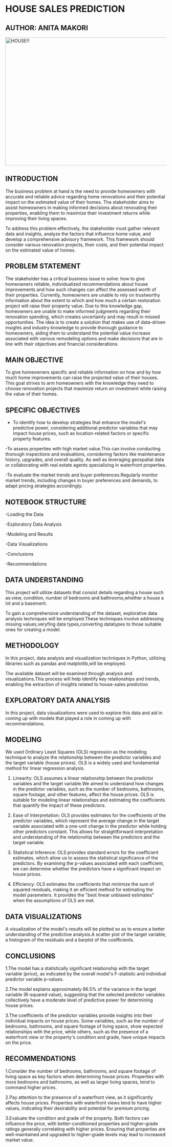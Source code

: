 # HOUSE SALES PREDICTION
## AUTHOR: ANITA MAKORI

<img src="https://media.istockphoto.com/id/1401568850/photo/tilit-shift-model-home-for-sale-with-real-estate-sign.webp?b=1&s=170667a&w=0&k=20&c=X6fNAMhuReC6WaH35V78goj_aa5-s0pARrICtYoIWgs=" alt="HOUSE!!" width="950" height="400">


## INTRODUCTION
The business problem at hand is the need to provide homeowners with accurate and reliable advice regarding home renovations and their potential impact on the estimated value of their homes. The stakeholder aims to assist homeowners in making informed decisions about renovating their properties, enabling them to maximize their investment returns while improving their living spaces.

To address this problem effectively, the stakeholder must gather relevant data and insights, analyze the factors that influence home value, and develop a comprehensive advisory framework. This framework should consider various renovation projects, their costs, and their potential impact on the estimated value of homes.



## PROBLEM STATEMENT
The stakeholder has a critical business issue to solve: how to give homeowners reliable, individualized recommendations about house improvements and how such changes can affect the assessed worth of their properties. Currently, homeowners are unable to rely on trustworthy information about the extent to which and how much a certain restoration project will raise their property value. Due to this knowledge gap, homeowners are unable to make informed judgments regarding their renovation spending, which creates uncertainty and may result in missed opportunities. The idea is to create a solution that makes use of data-driven insights and industry knowledge to provide thorough guidance to homeowners, aiding them to understand the potential value increase associated with various remodeling options and make decisions that are in line with their objectives and financial considerations.

## MAIN OBJECTIVE
To give homeowners specific and reliable information on how and by how much home improvements can raise the projected value of their houses. This goal strives to arm homeowners with the knowledge they need to choose renovation projects that maximize return on investment while raising the value of their homes.


## SPECIFIC OBJECTIVES
- To identify how to develop strategies that enhance the model's predictive power, considering additional predictor variables that may impact house prices, such as location-related factors or specific property features.

-To assess properties with high market value.This can involve conducting thorough inspections and evaluations, considering factors like maintenance history, upgrades, and overall quality.
As well as leveraging geospatial data or collaborating with real estate agents specializing in waterfront properties.

-To evaluate the market trends and buyer preferences.Regularly monitor market trends, including changes in buyer preferences and demands, to adapt pricing strategies accordingly.


## NOTEBOOK STRUCTURE
-Loading the Data

-Exploratory Data Analysis

-Modeling and Results

-Data Visualizations

-Conclusions

-Recommendations



## DATA UNDERSTANDING
This project will utilize datasets that consist details regarding a house such as:view, condition, number of bedrooms and bathrooms,whether a house a lot and a basement.

To gain a comprehensive understanding of the dataset, explorative data analysis techniques will be employed.These techniques involve addressing missing values,veryfing data types,converting datatypes to those suitable ones for creating a model.

## METHODOLOGY
In this project, data analysis and visualization techniques in Python, utilizing libraries such as pandas and matplotlib,will be employed.

The available dataset will be examined through analysis and visualizations.This process will help identify key relationships and trends, enabling the extraction of insights related to house-sales prediction



## EXPLORATORY DATA ANALYSIS
In this project, data visualizations were used to explore this data and aid in coming up with models that played a role in coming up with recommendations.


## MODELING

We used Ordinary Least Squares (OLS) regression as the modeling technique to analyze the relationship between the predictor variables and the target variable (house prices). OLS is a widely used and fundamental method for linear regression analysis.

1. Linearity: OLS assumes a linear relationship between the predictor variables and the target variable.We aimed to understand how changes in the predictor variables, such as the number of bedrooms, bathrooms, square footage, and other features, affect the house prices. OLS is suitable for modeling linear relationships and estimating the coefficients that quantify the impact of these predictors.

2. Ease of Interpretation: OLS provides estimates for the coefficients of the predictor variables, which represent the average change in the target variable associated with a one-unit change in the predictor while holding other predictors constant. This allows for straightforward interpretation and understanding of the relationship between the predictors and the target variable.

3. Statistical Inference: OLS provides standard errors for the coefficient estimates, which allow us to assess the statistical significance of the predictors. By examining the p-values associated with each coefficient, we can determine whether the predictors have a significant impact on house prices.

4. Efficiency: OLS estimates the coefficients that minimize the sum of squared residuals, making it an efficient method for estimating the model parameters. It provides the "best linear unbiased estimates" when the assumptions of OLS are met.

## DATA VISUALIZATIONS
A visualization of the model's results will be plotted so as to ensure a better understanding of the predictive analysis.A scatter plot of the target variable, a histogram of the residuals and a barplot of the coefficients. 


## CONCLUSIONS
1.The model has a statistically significant relationship with the target variable (price), as indicated by the overall model's F-statistic and individual predictor variable p-values.

2.The model explains approximately 66.5% of the variance in the target variable (R-squared value), suggesting that the selected predictor variables collectively have a moderate level of predictive power for determining house prices.

3.The coefficients of the predictor variables provide insights into their individual impacts on house prices. Some variables, such as the number of bedrooms, bathrooms, and square footage of living space, show expected relationships with the price, while others, such as the presence of a waterfront view or the property's condition and grade, have unique impacts on the price.



## RECOMMENDATIONS
1.Consider the number of bedrooms, bathrooms, and square footage of living space as key factors when determining house prices. Properties with more bedrooms and bathrooms, as well as larger living spaces, tend to command higher prices.

2.Pay attention to the presence of a waterfront view, as it significantly affects house prices. Properties with waterfront views tend to have higher values, indicating their desirability and potential for premium pricing.

3.Evaluate the condition and grade of the property. Both factors can influence the price, with better-conditioned properties and higher-grade ratings generally correlating with higher prices. Ensuring that properties are well-maintained and upgraded to higher-grade levels may lead to increased market value.
